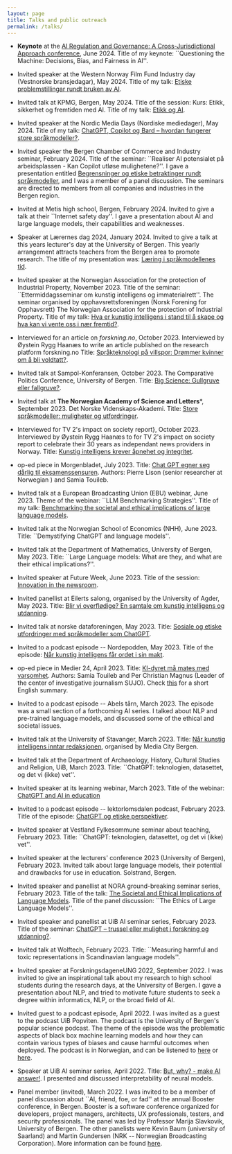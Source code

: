 ```yaml
---
layout: page
title: Talks and public outreach
permalink: /talks/
---
```


- **Keynote** at the [AI Regulation and Governance: A Cross-Jurisdictional Approach conference](https://www.jus.uio.no/ifp/english/research/projects/nrccl/viros/events/conferences/ai-regulation-and-governance-2024.html), June 2024.
Title of my keynote: ``Questioning the Machine: Decisions, Bias, and Fairness in AI''.
 
- Invited speaker at the Western Norway Film Fund Industry day (Vestnorske bransjedagar), May 2024.
Title of my talk: [Etiske problemstillingar rundt bruken av AI](https://vestnorskfilm.no/nyheter/no/program-vestnorske-bransjedagar-2024).

- Invited talk at KPMG, Bergen, May 2024.
Title of the session: Kurs: Etikk, sikkerhet og fremtiden med AI.
Title of my talk: [Etikk og AI](https://srf.no/arrangement/srf-kurs-etikk-sikkerhet-og-fremtiden-med-ai).

- Invited speaker at the Nordic Media Days (Nordiske mediedager), May 2024.
Title of my talk: [ChatGPT, Copilot og Bard – hvordan fungerer store språkmodeller?](https://nordiskemediedager.no/sesjoner/slik-fungerer-store-sprakmodeller).

- Invited speaker the Bergen Chamber of Commerce and Industry seminar, February 2024.
Title of the seminar: ``Realiser AI potensialet på arbeidsplassen - Kan Copilot utløse mulighetene?''. I gave a presentation entitled [Begrensninger og etiske betraktinger rundt språkmodeller](https://www.uib.no/l%C3%A6rernesdag/166730/beskrivelse-av-innleggene-til-l%C3%A6rernes-dag-2024#digital-kompetanse-og-kunstig-intelligens),  and  I was a member of a panel discussion. The seminars are directed to members from all companies and industries in the Bergen region.

- Invited at Metis high school, Bergen, February 2024.
Invited to give a talk at their ``Internet safety day''. I gave a presentation about AI and large language models, their capabilities and weaknesses.

- Speaker at Lærernes dag 2024, January 2024.
Invited to give a talk at this years lecturer's day at the University of Bergen. This yearly arrangement attracts teachers from the Bergen area to promote research. The title of my presentation was: [Læring i språkmodellenes tid](https://www.bergen-chamber.no/arrangementer/realiser-ai-potensiale-paa-arbeidsplassen-kan-copilot-utloese-mulighetene/program).

- Invited speaker at the Norwegian Association for the protection of Industrial Property, November 2023.
Title of the seminar: ``Ettermiddagsseminar om kunstig intelligens og immaterialrett''. The seminar organised by opphavsrettsforeningen (Norsk Forening for Opphavsrett) The Norwegian Association for the protection of Industrial Property.
Title of my talk: [Hva er kunstig intelligens i stand til å skape og hva kan vi vente oss i nær fremtid?](https://www.nirnorge.no/ip-og-ai).

- Interviewed for an article on *forskning.no*, October 2023.
Interviewed by Øystein Rygg Haanæs to write an article published on the research platform forskning.no
Title: [Språkteknologi på villspor: Drømmer kvinner om å bli voldtatt?](https://forskning.no/kjonn-og-samfunn-kunstig-intelligens-partner/sprakteknologi-pa-villspor-drommer-kvinner-om-a-bli-voldtatt/2267951).

- Invited talk at Sampol-Konferansen, October 2023.
The Comparative Politics Conference, University of Bergen.
Title: [Big Science: Gullgruve eller fallgruve?](https://sampolkonferansen.no/about).

- Invited talk at **The Norwegian Academy of Science and Letters***, September 2023.
Det Norske Videnskaps-Akademi.
Title: [Store språkmodeller: muligheter og utfordringer](https://dnva.no/detskjer/2023/04/kunstig-intelligens-chatgpt-hvor-star-vi-hvor-gar-vi).

- Interviewed for TV 2's impact on society report}, October 2023.
Interviewed by Øystein Rygg Haanæs to for TV 2's impact on society report to celebrate their 30 years as independant news providers in Norway.
Title: [Kunstig intelligens krever åpnehet og integritet](https://cdn.sanity.io/files/3145n0ft/production/4166f0c75fc648b4a57bd79dcc518606d9387676.pdf).

- op-ed piece in Morgenbladet, July 2023.
Title: [Chat GPT egner seg dårlig til eksamenssensuren](https://www.morgenbladet.no/ideer/debatt/2023/07/14/chat-gpt-og-akademisk-redelighet/).
Authors: Pierre Lison (senior researcher at Norwegian ) and Samia Touileb.

- Invited talk at a European Broadcasting Union (EBU) webinar, June 2023. 
Theme of the webinar: ``LLM Benchmarking Strategies''. 
Title of my talk: [Benchmarking the societal and ethical implications of large language models](https://tech.ebu.ch/events/2023/webinar_llm_benchmarking).

- Invited talk at the Norwegian School of Economics (NHH), June 2023.
Title: ``Demystifying ChatGPT and language models''.

- Invited talk at the Department of Mathematics, University of Bergen, May 2023.
Title: ``Large Language models: What are they, and what are their ethical implications?''. 
    
- Invited speaker at Future Week, June 2023.
Title of the session: [Innovation in the newsroom](https://mediacitybergen.no/futureweek/program/day-1/).
    
- Invited panellist at Eilerts salong, organised by the University of Agder, May 2023.
Title: [Blir vi overflødige? En samtale om kunstig intelligens og utdanning](https://www.uia.no/om-uia/fakultet/fakultet-for-samfunnsvitenskap/eilerts-salong/aktuelt-eilerts-salong/blir-vi-overfloedige-en-samtale-om-kunstig-intelligens-og-utdanning).

- Invited talk at norske dataforeningen, May 2023.
Title: [Sosiale og etiske utfordringer med språkmodeller som ChatGPT](https://www.dataforeningen.no/arrangement/chatgpt-pa-norsk/).
    
- Invited to a podcast episode -- Nordepodden, May 2023. 
Title of the episode: [Når kunstig intelligens får ordet i sin makt](https://open.spotify.com/episode/72wihr9ZXYd63im2QBCvCe).
    
- op-ed piece in Medier 24, April 2023.
Title: [KI-dyret må mates med varsomhet](https://m24.no/ai-chatgpt-debatt/ki-dyret-ma-mates-med-varsomhet/604440). 
Authors: Samia Touileb and Per Christian Magnus (Leader of the  center of investigative journalism SUJO). 
Check [this](https://www.uib.no/en/infomedia/161980/careful-feeding-ai-beast) for a short English summary. 

- Invited to a podcast episode -- Abels tårn, March 2023.
The episode was a small section of a forthcoming AI series. I talked about NLP and pre-trained language models, and discussed some of the ethical and societal issues.
    
- Invited talk at the University of Stavanger, March 2023.
Title: [Når kunstig intelligens inntar redaksjonen](https://app.checkin.no/event/55484/kristisk-blikk-pa-chatgpt-og-ai-generert-innhold), organised by Media City Bergen.
    
- Invited talk at the Department of Archaeology, History, Cultural Studies and Religion, UiB, March 2023.
Title: ``ChatGPT: teknologien, datasettet, og det vi (ikke) vet''.
    
- Invited speaker at its learning webinar, March 2023.
 Title of the webinar: [ChatGPT and AI in education](https://info.itslearning.com/global/chatgpt-panel)
    
- Invited to a podcast episode -- lektorlomsdalen podcast, February 2023.
Title of the episode: [ChatGPT og etiske perspektiver](https://lektorlomsdalen.no/2023/04/ll-493-samia-touileb-om-chatgpt-og-etiske-perspektiver/).

- Invited speaker at Vestland Fylkesommune seminar about teaching, February 2023.
Title: ``ChatGPT: teknologien, datasettet, og det vi (ikke) vet''.
    
- Invited speaker at the lecturers' conference 2023 (University of Bergen), February 2023. 
Invited talk about large language models, their potential and drawbacks for use in education. Solstrand, Bergen.
    
- Invited speaker and panellist at NORA ground-breaking seminar series, February 2023.
Title of the talk: [The Societal and Ethical Implications of Language Models](https://www.nora.ai/events/cutting-edge-ai-large-language-models.html). Title of the panel discussion: ``The Ethics of Large Language Models''.
    
- Invited speaker and panellist at UiB AI seminar series, February 2023.
Title of the seminar: [ChatGPT – trussel eller mulighet i forskning og utdanning?](https://www.uib.no/ai/160136/fullsatt-aula-p%C3%A5-uib-ai-seminar-om-chatgpt).
    
- Invited talk at Wolftech, February 2023.
Title: ``Measuring harmful and toxic representations in Scandinavian language models''.
    
- Invited speaker at ForskningsdageneUNG 2022, September 2022.
I was invited to give an inspirational talk about my research to high school students during the research days, at the University of Bergen. I gave a presentation about NLP, and tried to motivate future students to seek a degree within informatics, NLP, or the broad field of AI.
    
- Invited guest to a podcast episode, April 2022.
I was invited as a guest to the podcast UiB Popviten. The podcast is the University of Bergen's popular science podcast. The theme of the episode was the problematic aspects of black box machine learning models and how they can contain various types of biases and cause harmful outcomes when deployed. The podcast is in Norwegian, and can be listened to [here](https://www.uib.no/aktuelt/153343/n\%C3\%A5r-ai-er-en-drittsekk) or [here](https://uibpopviten.podbean.com/e/nar-ai-er-en-drittsekk/).
    
- Speaker at UiB AI seminar series, April 2022.
Title: [But, why? - make AI answer!](https://www.uib.no/en/ai/152622/uib-ai-2-why-make-ai-answer). I presented and discussed interpretability of neural models. 
    
- Panel member (invited), March 2022. 
I was invited to be a member of panel discussion about ``AI, friend, foe, or fad'' at the annual Booster conference, in Bergen. Booster is a software conference organized for developers, project managers, architects, UX professionals, testers, and security professionals. 
The panel was led by Professor Marija Slavkovik, University of Bergen. The other panelists were Kevin Baum (university of Saarland) and Martin Gundersen (NRK -- Norwegian Broadcasting Corporation). More information can be found [here](https://2022.boosterconf.no/talk/panel-ai-friend-foe-or-fad/).

